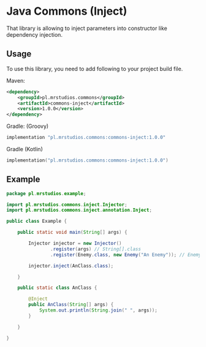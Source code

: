 # Java Commons (Inject)
That library is allowing to inject parameters into constructor like dependency injection.

## Usage
To use this library, you need to add following to your project build file.

Maven:
```xml
<dependency>
    <groupId>pl.mrstudios.commons</groupId>
    <artifactId>commons-inject</artifactId>
    <version>1.0.0</version>
</dependency>
```

Gradle: (Groovy)
```groovy
implementation "pl.mrstudios.commons:commons-inject:1.0.0"
```

Gradle (Kotlin)
```kotlin
implementation("pl.mrstudios.commons:commons-inject:1.0.0")
```

## Example

```java
package pl.mrstudios.example;

import pl.mrstudios.commons.inject.Injector;
import pl.mrstudios.commons.inject.annotation.Inject;

public class Example {

    public static void main(String[] args) {

        Injector injector = new Injector()
                .register(args) // String[].class
                .register(Enemy.class, new Enemy("An Enemy")); // Enemy.class

        injector.inject(AnClass.class);

    }

    public static class AnClass {

        @Inject
        public AnClass(String[] args) {
            System.out.println(String.join(" ", args));
        }

    }

}
```

